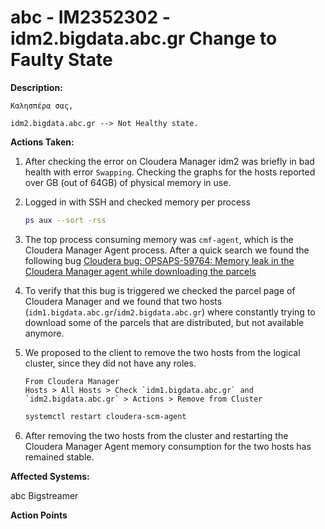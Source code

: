 # abc - IM2352302 - idm2.bigdata.abc.gr Change to Faulty State

<b>Description:</b>

```
Καλησπέρα σας,

idm2.bigdata.abc.gr --> Not Healthy state.
```

<b>Actions Taken:</b>

1. After checking the error on Cloudera Manager idm2 was briefly in bad health with error `Swapping`. Checking the graphs for the hosts reported over 
GB (out of 64GB) of physical memory in use.
2. Logged in with SSH and checked memory per process

    ``` bash
    ps aux --sort -rss
    ```

3. The top process consuming memory was `cmf-agent`, which is the Cloudera Manager Agent process. After a quick search we found the following bug [Cloudera bug: OPSAPS-59764: Memory leak in the Cloudera Manager agent while downloading the parcels](https://docs.cloudera.com/cdp-private-cloud-base/7.1.8/manager-release-nfghs/topics/cm-known-issues-773.html)
4. To verify that this bug is triggered we checked the parcel page of Cloudera Manager and we found that two hosts (`idm1.bigdata.abc.gr`/`idm2.bigdata.abc.gr`) where constantly trying to download some of the parcels that are distributed, but not available anymore.
5. We proposed to the client to remove the two hosts from the logical cluster, since they did not have any roles.

    ```
    From Cloudera Manager
    Hosts > All Hosts > Check `idm1.bigdata.abc.gr` and `idm2.bigdata.abc.gr` > Actions > Remove from Cluster
    ```

    ```bash
    systemctl restart cloudera-scm-agent
    ```

6. After removing the two hosts from the cluster and restarting the Cloudera Manager Agent memory consumption for the two hosts has remained stable.

<b>Affected Systems:</b>

abc Bigstreamer

<b>Action Points</b>
